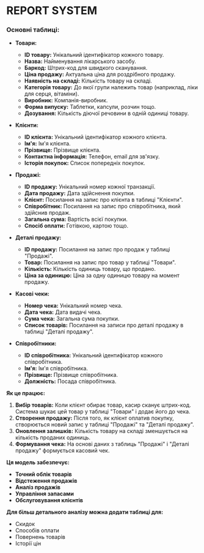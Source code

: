 # REPORT SYSTEM

### Основні таблиці:

* **Товари:**
  * **ID товару:** Унікальний ідентифікатор кожного товару.
  * **Назва:** Найменування лікарського засобу.
  * **Баркод:** Штрих-код для швидкого сканування.
  * **Ціна продажу:** Актуальна ціна для роздрібного продажу.
  * **Наявність на складі:** Кількість товару на складі.
  * **Категорія товару:** До якої групи належить товар (наприклад, ліки для серця, вітаміни).
  * **Виробник:** Компанія-виробник.
  * **Форма випуску:** Таблетки, капсули, розчин тощо.
  * **Дозування:** Кількість діючої речовини в одній одиниці товару.

* **Клієнти:**
  * **ID клієнта:** Унікальний ідентифікатор кожного клієнта.
  * **Ім'я:** Ім'я клієнта.
  * **Прізвище:** Прізвище клієнта.
  * **Контактна інформація:** Телефон, email для зв'язку.
  * **Історія покупок:** Список попередніх покупок.

* **Продажі:**
  * **ID продажу:** Унікальний номер кожної транзакції.
  * **Дата продажу:** Дата здійснення покупки.
  * **Клієнт:** Посилання на запис про клієнта в таблиці "Клієнти".
  * **Співробітник:** Посилання на запис про співробітника, який здійснив продаж.
  * **Загальна сума:** Вартість всієї покупки.
  * **Спосіб оплати:** Готівкою, картою тощо.

* **Деталі продажу:**
  * **ID продажу:** Посилання на запис про продаж у таблиці "Продажі".
  * **Товар:** Посилання на запис про товар у таблиці "Товари".
  * **Кількість:** Кількість одиниць товару, що продано.
  * **Ціна за одиницю:** Ціна за одну одиницю товару на момент продажу.

* **Касові чеки:**
  * **Номер чека:** Унікальний номер чека.
  * **Дата чека:** Дата видачі чека.
  * **Сума чека:** Загальна сума покупки.
  * **Список товарів:** Посилання на записи про деталі продажу в таблиці "Деталі продажу".

* **Співробітники:**
  * **ID співробітника:** Унікальний ідентифікатор кожного співробітника.
  * **Ім'я:** Ім'я співробітника.
  * **Прізвище:** Прізвище співробітника.
  * **Должність:** Посада співробітника.

**Як це працює:**

1. **Вибір товарів:** Коли клієнт обирає товар, касир сканує штрих-код. Система шукає цей товар у таблиці "Товари" і додає його до чека.
2. **Створення продажу:** Після того, як клієнт оплатив покупку, створюється новий запис у таблиці "Продажі" та "Деталі продажу".
3. **Оновлення залишків:** Кількість товару на складі зменшується на кількість проданих одиниць.
4. **Формування чека:** На основі даних з таблиць "Продажі" і "Деталі продажу" формується касовий чек.

**Ця модель забезпечує:**
* **Точний облік товарів**
* **Відстеження продажів**
* **Аналіз продажів**
* **Управління запасами**
* **Обслуговування клієнтів**

**Для більш детального аналізу можна додати таблиці для:**
* Скидок
* Способів оплати
* Повернень товарів
* Історії цін

